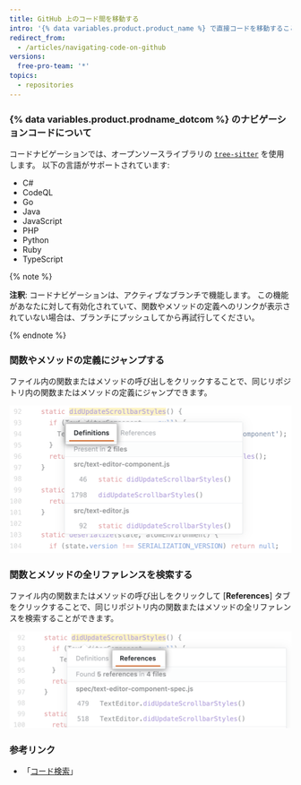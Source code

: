 ```yaml
---
title: GitHub 上のコード間を移動する
intro: '{% data variables.product.product_name %} で直接コードを移動することにより、リポジトリ内およびリポジトリ間の関係について理解できます。'
redirect_from:
  - /articles/navigating-code-on-github
versions:
  free-pro-team: '*'
topics:
  - repositories
---
```


### {% data variables.product.prodname_dotcom %} のナビゲーションコードについて

コードナビゲーションでは、オープンソースライブラリの [`tree-sitter`](https://github.com/tree-sitter/tree-sitter) を使用します。 以下の言語がサポートされています:
- C#
- CodeQL
- Go
- Java
- JavaScript
- PHP
- Python
- Ruby
- TypeScript

{% note %}

**注釈**: コードナビゲーションは、アクティブなブランチで機能します。 この機能があなたに対して有効化されていて、関数やメソッドの定義へのリンクが表示されていない場合は、ブランチにプッシュしてから再試行してください。

{% endnote %}

### 関数やメソッドの定義にジャンプする

ファイル内の関数またはメソッドの呼び出しをクリックすることで、同じリポジトリ内の関数またはメソッドの定義にジャンプできます。

![[Jump-to-definition] タブ](/assets/images/help/repository/jump-to-definition-tab.png)

### 関数とメソッドの全リファレンスを検索する

ファイル内の関数またはメソッドの呼び出しをクリックして [**References**] タブをクリックすることで、同じリポジトリ内の関数またはメソッドの全リファレンスを検索することができます。

![[Find all references] タブ](/assets/images/help/repository/find-all-references-tab.png)

### 参考リンク
- 「[コード検索](/github/searching-for-information-on-github/searching-code)」
